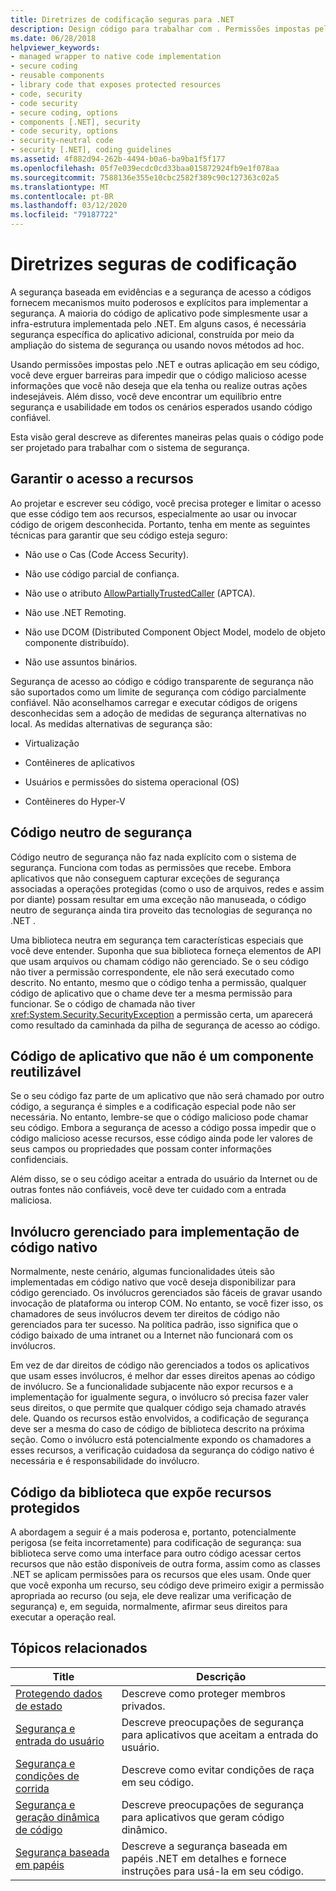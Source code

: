 ```yaml
---
title: Diretrizes de codificação seguras para .NET
description: Design código para trabalhar com . Permissões impostas pela NET e outras aplicações para ajudar a impedir que o código malicioso acesse dados ou realize outras ações.
ms.date: 06/28/2018
helpviewer_keywords:
- managed wrapper to native code implementation
- secure coding
- reusable components
- library code that exposes protected resources
- code, security
- code security
- secure coding, options
- components [.NET], security
- code security, options
- security-neutral code
- security [.NET], coding guidelines
ms.assetid: 4f882d94-262b-4494-b0a6-ba9ba1f5f177
ms.openlocfilehash: 05f7e039ecdc0cd33baa015872924fb9e1f078aa
ms.sourcegitcommit: 7588136e355e10cbc2582f389c90c127363c02a5
ms.translationtype: MT
ms.contentlocale: pt-BR
ms.lasthandoff: 03/12/2020
ms.locfileid: "79187722"
---
```

# <a name="secure-coding-guidelines"></a>Diretrizes seguras de codificação

A segurança baseada em evidências e a segurança de acesso a códigos fornecem mecanismos muito poderosos e explícitos para implementar a segurança. A maioria do código de aplicativo pode simplesmente usar a infra-estrutura implementada pelo .NET. Em alguns casos, é necessária segurança específica do aplicativo adicional, construída por meio da ampliação do sistema de segurança ou usando novos métodos ad hoc.

Usando permissões impostas pelo .NET e outras aplicação em seu código, você deve erguer barreiras para impedir que o código malicioso acesse informações que você não deseja que ela tenha ou realize outras ações indesejáveis. Além disso, você deve encontrar um equilíbrio entre segurança e usabilidade em todos os cenários esperados usando código confiável.

Esta visão geral descreve as diferentes maneiras pelas quais o código pode ser projetado para trabalhar com o sistema de segurança.

## <a name="securing-resource-access"></a>Garantir o acesso a recursos

Ao projetar e escrever seu código, você precisa proteger e limitar o acesso que esse código tem aos recursos, especialmente ao usar ou invocar código de origem desconhecida. Portanto, tenha em mente as seguintes técnicas para garantir que seu código esteja seguro:

- Não use o Cas (Code Access Security).

- Não use código parcial de confiança.

- Não use o atributo [AllowPartiallyTrustedCaller](xref:System.Security.AllowPartiallyTrustedCallersAttribute) (APTCA).

- Não use .NET Remoting.

- Não use DCOM (Distributed Component Object Model, modelo de objeto componente distribuído).

- Não use assuntos binários.

Segurança de acesso ao código e código transparente de segurança não são suportados como um limite de segurança com código parcialmente confiável. Não aconselhamos carregar e executar códigos de origens desconhecidas sem a adoção de medidas de segurança alternativas no local. As medidas alternativas de segurança são:

- Virtualização

- Contêineres de aplicativos

- Usuários e permissões do sistema operacional (OS)

- Contêineres do Hyper-V

## <a name="security-neutral-code"></a>Código neutro de segurança

Código neutro de segurança não faz nada explícito com o sistema de segurança. Funciona com todas as permissões que recebe. Embora aplicativos que não conseguem capturar exceções de segurança associadas a operações protegidas (como o uso de arquivos, redes e assim por diante) possam resultar em uma exceção não manuseada, o código neutro de segurança ainda tira proveito das tecnologias de segurança no .NET .

Uma biblioteca neutra em segurança tem características especiais que você deve entender. Suponha que sua biblioteca forneça elementos de API que usam arquivos ou chamam código não gerenciado. Se o seu código não tiver a permissão correspondente, ele não será executado como descrito. No entanto, mesmo que o código tenha a permissão, qualquer código de aplicativo que o chame deve ter a mesma permissão para funcionar. Se o código de chamada não tiver <xref:System.Security.SecurityException> a permissão certa, um aparecerá como resultado da caminhada da pilha de segurança de acesso ao código.

## <a name="application-code-that-isnt-a-reusable-component"></a>Código de aplicativo que não é um componente reutilizável

Se o seu código faz parte de um aplicativo que não será chamado por outro código, a segurança é simples e a codificação especial pode não ser necessária. No entanto, lembre-se que o código malicioso pode chamar seu código. Embora a segurança de acesso a código possa impedir que o código malicioso acesse recursos, esse código ainda pode ler valores de seus campos ou propriedades que possam conter informações confidenciais.

Além disso, se o seu código aceitar a entrada do usuário da Internet ou de outras fontes não confiáveis, você deve ter cuidado com a entrada maliciosa.

## <a name="managed-wrapper-to-native-code-implementation"></a>Invólucro gerenciado para implementação de código nativo

Normalmente, neste cenário, algumas funcionalidades úteis são implementadas em código nativo que você deseja disponibilizar para código gerenciado. Os invólucros gerenciados são fáceis de gravar usando invocação de plataforma ou interop COM. No entanto, se você fizer isso, os chamadores de seus invólucros devem ter direitos de código não gerenciados para ter sucesso. Na política padrão, isso significa que o código baixado de uma intranet ou a Internet não funcionará com os invólucros.

Em vez de dar direitos de código não gerenciados a todos os aplicativos que usam esses invólucros, é melhor dar esses direitos apenas ao código de invólucro. Se a funcionalidade subjacente não expor recursos e a implementação for igualmente segura, o invólucro só precisa fazer valer seus direitos, o que permite que qualquer código seja chamado através dele. Quando os recursos estão envolvidos, a codificação de segurança deve ser a mesma do caso de código de biblioteca descrito na próxima seção. Como o invólucro está potencialmente expondo os chamadores a esses recursos, a verificação cuidadosa da segurança do código nativo é necessária e é responsabilidade do invólucro.

## <a name="library-code-that-exposes-protected-resources"></a>Código da biblioteca que expõe recursos protegidos

A abordagem a seguir é a mais poderosa e, portanto, potencialmente perigosa (se feita incorretamente) para codificação de segurança: sua biblioteca serve como uma interface para outro código acessar certos recursos que não estão disponíveis de outra forma, assim como as classes .NET se aplicam permissões para os recursos que eles usam. Onde quer que você exponha um recurso, seu código deve primeiro exigir a permissão apropriada ao recurso (ou seja, ele deve realizar uma verificação de segurança) e, em seguida, normalmente, afirmar seus direitos para executar a operação real.

## <a name="related-topics"></a>Tópicos relacionados

|Title|Descrição|
|-----------|-----------------|
|[Protegendo dados de estado](securing-state-data.md)|Descreve como proteger membros privados.|
|[Segurança e entrada do usuário](security-and-user-input.md)|Descreve preocupações de segurança para aplicativos que aceitam a entrada do usuário.|
|[Segurança e condições de corrida](security-and-race-conditions.md)|Descreve como evitar condições de raça em seu código.|
|[Segurança e geração dinâmica de código](security-and-on-the-fly-code-generation.md)|Descreve preocupações de segurança para aplicativos que geram código dinâmico.|
|[Segurança baseada em papéis](role-based-security.md)|Descreve a segurança baseada em papéis .NET em detalhes e fornece instruções para usá-la em seu código.|
